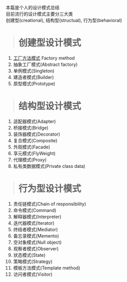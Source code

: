 本篇是个人的设计模式总结  
目前流行的设计模式主要分三大类  
创建型(creational), 结构型(structual), 行为型(behavioral)

># 创建型设计模式
1.  [工厂方法模式](https://github.com/godofchina/design_partten/tree/master/CreationalPattern/Factory) Factory method
2.  抽象工厂模式(Abstract factory)
3.  单例模式(Singleton)
4.  建造者模式(Builder)
5.  原型模式(Prototype)
># 结构型设计模式
1.  适配器模式(Adapter)
2.  桥接模式(Bridge)
3.  装饰器模式(Decorator)
4.  复合模式(Composite)
5.  外观模式(Facade)
6.  享元模式(FlyWeight)
7.  代理模式(Proxy)
8.  私有类数据模式(Private class data)
># 行为型设计模式
1.  责任链模式(Chain of responsibility)
2.  命令模式(Command)
3.  解释器模式(Interpreter)
4.  迭代器模式(Iterator)
5.  终结者模式(Mediator)
6.  备忘录模式(Memento)
7.  空对象模式(Null object)
8.  观察者模式(Observer)
9.  状态模式(State)
10. 策略模式(Strategy)
11. 模板方法模式(Template method)
12. 访问者模式(Visitor)
